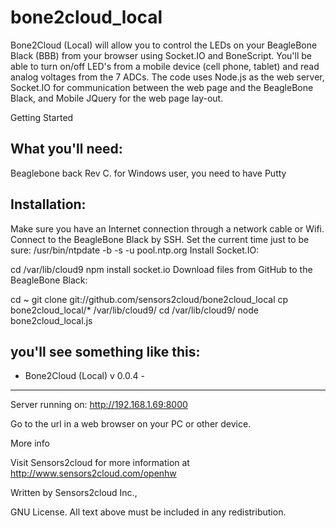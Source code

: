 bone2cloud_local
================

Bone2Cloud (Local) will allow you to control the LEDs on your BeagleBone Black (BBB) from your browser using Socket.IO and BoneScript. You'll be able to turn on/off LED's from a mobile device (cell phone, tablet) and read analog voltages from the 7 ADCs. The code uses Node.js as the web server, Socket.IO for communication between the web page and the BeagleBone Black, and Mobile JQuery for the web page lay-out.

Getting Started

What you'll need:
----------------

Beaglebone back Rev C.
for Windows user, you need to have Putty

Installation:
------------

Make sure you have an Internet connection through a network cable or Wifi. Connect to the BeagleBone Black by SSH. Set the current time just to be sure:
/usr/bin/ntpdate -b -s -u pool.ntp.org
Install Socket.IO:

cd /var/lib/cloud9
npm install socket.io
Download files from GitHub to the BeagleBone Black:

cd ~
git clone git://github.com/sensors2cloud/bone2cloud_local
cp bone2cloud_local/*  /var/lib/cloud9/
cd /var/lib/cloud9/
node bone2cloud_local.js

you'll see something like this:
----------------------------------
-   Bone2Cloud (Local) v 0.0.4   -
----------------------------------
Server running on: http://192.168.1.69:8000

Go to the url in a web browser on your PC or other device. 

More info

Visit Sensors2cloud  for more information at http://www.sensors2cloud.com/openhw

Written by Sensors2cloud Inc.,

GNU License. All text above must be included in any redistribution.
